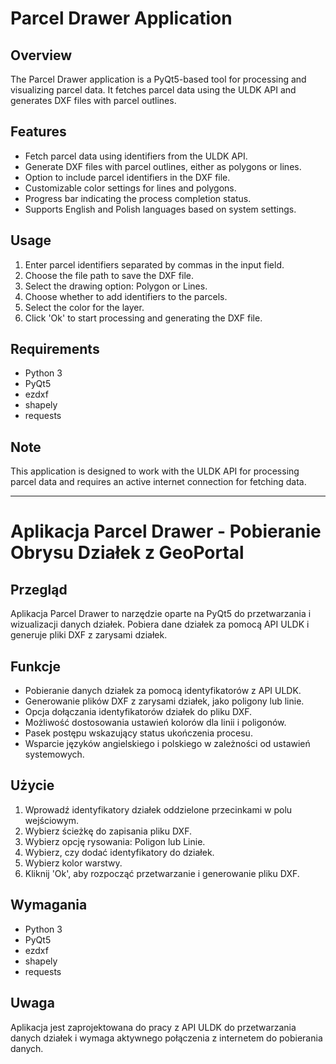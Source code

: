 # Parcel Drawer Application

## Overview
The Parcel Drawer application is a PyQt5-based tool for processing and visualizing parcel data. It fetches parcel data using the ULDK API and generates DXF files with parcel outlines.

## Features
- Fetch parcel data using identifiers from the ULDK API.
- Generate DXF files with parcel outlines, either as polygons or lines.
- Option to include parcel identifiers in the DXF file.
- Customizable color settings for lines and polygons.
- Progress bar indicating the process completion status.
- Supports English and Polish languages based on system settings.

## Usage
1. Enter parcel identifiers separated by commas in the input field.
2. Choose the file path to save the DXF file.
3. Select the drawing option: Polygon or Lines.
4. Choose whether to add identifiers to the parcels.
5. Select the color for the layer.
6. Click 'Ok' to start processing and generating the DXF file.

## Requirements
- Python 3
- PyQt5
- ezdxf
- shapely
- requests

## Note
This application is designed to work with the ULDK API for processing parcel data and requires an active internet connection for fetching data.

------------------------------------------------------------------------------------------------------

# Aplikacja Parcel Drawer - Pobieranie Obrysu Działek z GeoPortal

## Przegląd
Aplikacja Parcel Drawer to narzędzie oparte na PyQt5 do przetwarzania i wizualizacji danych działek. Pobiera dane działek za pomocą API ULDK i generuje pliki DXF z zarysami działek.

## Funkcje
- Pobieranie danych działek za pomocą identyfikatorów z API ULDK.
- Generowanie plików DXF z zarysami działek, jako poligony lub linie.
- Opcja dołączania identyfikatorów działek do pliku DXF.
- Możliwość dostosowania ustawień kolorów dla linii i poligonów.
- Pasek postępu wskazujący status ukończenia procesu.
- Wsparcie języków angielskiego i polskiego w zależności od ustawień systemowych.

## Użycie
1. Wprowadź identyfikatory działek oddzielone przecinkami w polu wejściowym.
2. Wybierz ścieżkę do zapisania pliku DXF.
3. Wybierz opcję rysowania: Poligon lub Linie.
4. Wybierz, czy dodać identyfikatory do działek.
5. Wybierz kolor warstwy.
6. Kliknij 'Ok', aby rozpocząć przetwarzanie i generowanie pliku DXF.

## Wymagania
- Python 3
- PyQt5
- ezdxf
- shapely
- requests

## Uwaga
Aplikacja jest zaprojektowana do pracy z API ULDK do przetwarzania danych działek i wymaga aktywnego połączenia z internetem do pobierania danych.
